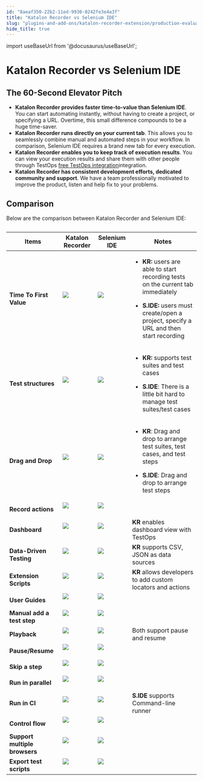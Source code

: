 ```yaml
---
id: "8aeaf350-22b2-11ed-9930-0242fe3e4a3f"
title: "Katalon Recorder vs Selenium IDE"
slug: "plugins-and-add-ons/katalon-recorder-extension/production-evaluation-center/katalon-recorder-vs-selenium-ide"
hide_title: true
---
```

import useBaseUrl from '@docusaurus/useBaseUrl';

    

# <a id="id_katalon-recorder-vs-selenium-ide" class="anchor_top_offset"/><a id="ariaid-title1" class="anchor_top_offset"/>Katalon Recorder vs Selenium IDE

    
    
  

## <a id="id_1" class="anchor_top_offset"/>The 60-Second Elevator Pitch

<ul xmlns="http://www.w3.org/1999/xhtml" className="ul"><li className="li"> <strong className="ph b">Katalon Recorder provides faster time-to-value than Selenium IDE</strong>. You can start automating instantly, without having to create a project, or specifying a URL. Overtime, this small difference compounds to be a huge time-saver.</li><li className="li"> <strong className="ph b">Katalon Recorder runs directly on your current tab</strong>. This allows you to seamlessly combine manual and automated steps in your workflow. In comparison, Selenium IDE requires a brand new tab for every execution.</li><li className="li"> <strong className="ph b">Katalon Recorder enables you to keep track of execution results</strong>. You can view your execution results and share them with other people through TestOps <a className="xref" href="/docs/plugins-and-add-ons/katalon-recorder-extension/get-your-job-done/execution-report/view-execution-reports-in-testops">free TestOps integration</a>integration.</li><li className="li"> <strong className="ph b">Katalon Recorder has consistent development efforts, dedicated community and support</strong>. We have a team professionally motivated to improve the product, listen and help fix to your problems.</li></ul> 
    

## <a id="id_2" class="anchor_top_offset"/>Comparison

    
      
<p xmlns="http://www.w3.org/1999/xhtml" className="p">Below are the comparison between Katalon Recorder and Selenium   IDE:</p> 
      
<table xmlns="http://www.w3.org/1999/xhtml" className="table anchor_top_offset" id="id_2__b1d83855-abd9-48ff-bcb1-d8ec8f053d8e"><caption /><thead className="thead">     <tr className>       <th className="entry anchor_top_offset" id="id_2__b1d83855-abd9-48ff-bcb1-d8ec8f053d8e__entry__1">         <strong className="ph b">Items</strong>       </th>       <th className="entry anchor_top_offset" id="id_2__b1d83855-abd9-48ff-bcb1-d8ec8f053d8e__entry__2">         <strong className="ph b">Katalon Recorder</strong>       </th>       <th className="entry anchor_top_offset" id="id_2__b1d83855-abd9-48ff-bcb1-d8ec8f053d8e__entry__3">         <strong className="ph b">Selenium IDE</strong>       </th>       <th className="entry anchor_top_offset" id="id_2__b1d83855-abd9-48ff-bcb1-d8ec8f053d8e__entry__4">         <strong className="ph b">Notes</strong>       </th>     </tr>   </thead><tbody className="tbody">     <tr className>       <td className="entry" headers="id_2__b1d83855-abd9-48ff-bcb1-d8ec8f053d8e__entry__1 id_2__b1d83855-abd9-48ff-bcb1-d8ec8f053d8e__entry__2 id_2__b1d83855-abd9-48ff-bcb1-d8ec8f053d8e__entry__3 id_2__b1d83855-abd9-48ff-bcb1-d8ec8f053d8e__entry__4 ">         <strong className="ph b">Time To First Value</strong>       </td>       <td className="entry" headers="id_2__b1d83855-abd9-48ff-bcb1-d8ec8f053d8e__entry__1 id_2__b1d83855-abd9-48ff-bcb1-d8ec8f053d8e__entry__2 id_2__b1d83855-abd9-48ff-bcb1-d8ec8f053d8e__entry__3 id_2__b1d83855-abd9-48ff-bcb1-d8ec8f053d8e__entry__4 ">         <img className="image" src={useBaseUrl("https://raw.githubusercontent.com/katalon-studio/docs-images/master/katalon-recorder/docs/jtbd/katalon-recorder-vs-selenium-ide/image1.png")} /><br /><br />       </td>       <td className="entry" headers="id_2__b1d83855-abd9-48ff-bcb1-d8ec8f053d8e__entry__1 id_2__b1d83855-abd9-48ff-bcb1-d8ec8f053d8e__entry__2 id_2__b1d83855-abd9-48ff-bcb1-d8ec8f053d8e__entry__3 id_2__b1d83855-abd9-48ff-bcb1-d8ec8f053d8e__entry__4 ">         <img className="image" src={useBaseUrl("https://raw.githubusercontent.com/katalon-studio/docs-images/master/katalon-recorder/docs/jtbd/katalon-recorder-vs-selenium-ide/image2.png")} /><br /><br />       </td>       <td className="entry" headers="id_2__b1d83855-abd9-48ff-bcb1-d8ec8f053d8e__entry__1 id_2__b1d83855-abd9-48ff-bcb1-d8ec8f053d8e__entry__2 id_2__b1d83855-abd9-48ff-bcb1-d8ec8f053d8e__entry__3 id_2__b1d83855-abd9-48ff-bcb1-d8ec8f053d8e__entry__4 ">         <ul className="ul">           <li className="li">             <p className="p">               <strong className="ph b">KR:</strong> users are able to start recording tests on               the current tab immediately</p>           </li>           <li className="li">             <p className="p">               <strong className="ph b">S.IDE:</strong> users must create/open a project,               specify a URL and then start recording</p>           </li>         </ul>       </td>     </tr>     <tr className>       <td className="entry" headers="id_2__b1d83855-abd9-48ff-bcb1-d8ec8f053d8e__entry__1 id_2__b1d83855-abd9-48ff-bcb1-d8ec8f053d8e__entry__2 id_2__b1d83855-abd9-48ff-bcb1-d8ec8f053d8e__entry__3 id_2__b1d83855-abd9-48ff-bcb1-d8ec8f053d8e__entry__4 ">         <strong className="ph b">Test structures</strong>       </td>       <td className="entry" headers="id_2__b1d83855-abd9-48ff-bcb1-d8ec8f053d8e__entry__1 id_2__b1d83855-abd9-48ff-bcb1-d8ec8f053d8e__entry__2 id_2__b1d83855-abd9-48ff-bcb1-d8ec8f053d8e__entry__3 id_2__b1d83855-abd9-48ff-bcb1-d8ec8f053d8e__entry__4 ">         <img className="image" src={useBaseUrl("https://raw.githubusercontent.com/katalon-studio/docs-images/master/katalon-recorder/docs/jtbd/katalon-recorder-vs-selenium-ide/image1.png")} /><br /><br />       </td>       <td className="entry" headers="id_2__b1d83855-abd9-48ff-bcb1-d8ec8f053d8e__entry__1 id_2__b1d83855-abd9-48ff-bcb1-d8ec8f053d8e__entry__2 id_2__b1d83855-abd9-48ff-bcb1-d8ec8f053d8e__entry__3 id_2__b1d83855-abd9-48ff-bcb1-d8ec8f053d8e__entry__4 ">         <img className="image" src={useBaseUrl("https://raw.githubusercontent.com/katalon-studio/docs-images/master/katalon-recorder/docs/jtbd/katalon-recorder-vs-selenium-ide/image2.png")} /><br /><br />       </td>       <td className="entry" headers="id_2__b1d83855-abd9-48ff-bcb1-d8ec8f053d8e__entry__1 id_2__b1d83855-abd9-48ff-bcb1-d8ec8f053d8e__entry__2 id_2__b1d83855-abd9-48ff-bcb1-d8ec8f053d8e__entry__3 id_2__b1d83855-abd9-48ff-bcb1-d8ec8f053d8e__entry__4 ">         <ul className="ul">           <li className="li">             <p className="p">               <strong className="ph b">KR:</strong> supports test suites and test cases</p>           </li>           <li className="li">             <p className="p">               <strong className="ph b">S.IDE</strong>: There is a little bit hard to manage               test suites/test cases</p>           </li>         </ul>       </td>     </tr>     <tr className>       <td className="entry" headers="id_2__b1d83855-abd9-48ff-bcb1-d8ec8f053d8e__entry__1 id_2__b1d83855-abd9-48ff-bcb1-d8ec8f053d8e__entry__2 id_2__b1d83855-abd9-48ff-bcb1-d8ec8f053d8e__entry__3 id_2__b1d83855-abd9-48ff-bcb1-d8ec8f053d8e__entry__4 ">         <strong className="ph b">Drag and Drop</strong>       </td>       <td className="entry" headers="id_2__b1d83855-abd9-48ff-bcb1-d8ec8f053d8e__entry__1 id_2__b1d83855-abd9-48ff-bcb1-d8ec8f053d8e__entry__2 id_2__b1d83855-abd9-48ff-bcb1-d8ec8f053d8e__entry__3 id_2__b1d83855-abd9-48ff-bcb1-d8ec8f053d8e__entry__4 ">         <img className="image" src={useBaseUrl("https://raw.githubusercontent.com/katalon-studio/docs-images/master/katalon-recorder/docs/jtbd/katalon-recorder-vs-selenium-ide/image1.png")} /><br /><br />       </td>       <td className="entry" headers="id_2__b1d83855-abd9-48ff-bcb1-d8ec8f053d8e__entry__1 id_2__b1d83855-abd9-48ff-bcb1-d8ec8f053d8e__entry__2 id_2__b1d83855-abd9-48ff-bcb1-d8ec8f053d8e__entry__3 id_2__b1d83855-abd9-48ff-bcb1-d8ec8f053d8e__entry__4 ">         <img className="image" src={useBaseUrl("https://raw.githubusercontent.com/katalon-studio/docs-images/master/katalon-recorder/docs/jtbd/katalon-recorder-vs-selenium-ide/image2.png")} /><br /><br />       </td>       <td className="entry" headers="id_2__b1d83855-abd9-48ff-bcb1-d8ec8f053d8e__entry__1 id_2__b1d83855-abd9-48ff-bcb1-d8ec8f053d8e__entry__2 id_2__b1d83855-abd9-48ff-bcb1-d8ec8f053d8e__entry__3 id_2__b1d83855-abd9-48ff-bcb1-d8ec8f053d8e__entry__4 ">         <ul className="ul">           <li className="li">             <p className="p">               <strong className="ph b">KR</strong>: Drag and drop to arrange test suites, test               cases, and test steps</p>           </li>           <li className="li">             <p className="p">               <strong className="ph b">S.IDE</strong>: Drag and drop to arrange test steps</p>           </li>         </ul>       </td>     </tr>     <tr className>       <td className="entry" headers="id_2__b1d83855-abd9-48ff-bcb1-d8ec8f053d8e__entry__1 id_2__b1d83855-abd9-48ff-bcb1-d8ec8f053d8e__entry__2 id_2__b1d83855-abd9-48ff-bcb1-d8ec8f053d8e__entry__3 id_2__b1d83855-abd9-48ff-bcb1-d8ec8f053d8e__entry__4 ">         <strong className="ph b">Record actions</strong>       </td>       <td className="entry" headers="id_2__b1d83855-abd9-48ff-bcb1-d8ec8f053d8e__entry__1 id_2__b1d83855-abd9-48ff-bcb1-d8ec8f053d8e__entry__2 id_2__b1d83855-abd9-48ff-bcb1-d8ec8f053d8e__entry__3 id_2__b1d83855-abd9-48ff-bcb1-d8ec8f053d8e__entry__4 ">         <img className="image" src={useBaseUrl("https://raw.githubusercontent.com/katalon-studio/docs-images/master/katalon-recorder/docs/jtbd/katalon-recorder-vs-selenium-ide/image1.png")} /><br /><br />       </td>       <td className="entry" headers="id_2__b1d83855-abd9-48ff-bcb1-d8ec8f053d8e__entry__1 id_2__b1d83855-abd9-48ff-bcb1-d8ec8f053d8e__entry__2 id_2__b1d83855-abd9-48ff-bcb1-d8ec8f053d8e__entry__3 id_2__b1d83855-abd9-48ff-bcb1-d8ec8f053d8e__entry__4 ">         <img className="image" src={useBaseUrl("https://raw.githubusercontent.com/katalon-studio/docs-images/master/katalon-recorder/docs/jtbd/katalon-recorder-vs-selenium-ide/image1.png")} /><br /><br />       </td>       <td className="entry" headers="id_2__b1d83855-abd9-48ff-bcb1-d8ec8f053d8e__entry__1 id_2__b1d83855-abd9-48ff-bcb1-d8ec8f053d8e__entry__2 id_2__b1d83855-abd9-48ff-bcb1-d8ec8f053d8e__entry__3 id_2__b1d83855-abd9-48ff-bcb1-d8ec8f053d8e__entry__4 ">       </td></tr>     <tr className>       <td className="entry" headers="id_2__b1d83855-abd9-48ff-bcb1-d8ec8f053d8e__entry__1 id_2__b1d83855-abd9-48ff-bcb1-d8ec8f053d8e__entry__2 id_2__b1d83855-abd9-48ff-bcb1-d8ec8f053d8e__entry__3 id_2__b1d83855-abd9-48ff-bcb1-d8ec8f053d8e__entry__4 ">         <strong className="ph b">Dashboard</strong>       </td>       <td className="entry" headers="id_2__b1d83855-abd9-48ff-bcb1-d8ec8f053d8e__entry__1 id_2__b1d83855-abd9-48ff-bcb1-d8ec8f053d8e__entry__2 id_2__b1d83855-abd9-48ff-bcb1-d8ec8f053d8e__entry__3 id_2__b1d83855-abd9-48ff-bcb1-d8ec8f053d8e__entry__4 ">         <img className="image" src={useBaseUrl("https://raw.githubusercontent.com/katalon-studio/docs-images/master/katalon-recorder/docs/jtbd/katalon-recorder-vs-selenium-ide/image1.png")} /><br /><br />       </td>       <td className="entry" headers="id_2__b1d83855-abd9-48ff-bcb1-d8ec8f053d8e__entry__1 id_2__b1d83855-abd9-48ff-bcb1-d8ec8f053d8e__entry__2 id_2__b1d83855-abd9-48ff-bcb1-d8ec8f053d8e__entry__3 id_2__b1d83855-abd9-48ff-bcb1-d8ec8f053d8e__entry__4 ">         <img className="image" src={useBaseUrl("https://raw.githubusercontent.com/katalon-studio/docs-images/master/katalon-recorder/docs/jtbd/katalon-recorder-vs-selenium-ide/image3.png")} /><br /><br />       </td>       <td className="entry" headers="id_2__b1d83855-abd9-48ff-bcb1-d8ec8f053d8e__entry__1 id_2__b1d83855-abd9-48ff-bcb1-d8ec8f053d8e__entry__2 id_2__b1d83855-abd9-48ff-bcb1-d8ec8f053d8e__entry__3 id_2__b1d83855-abd9-48ff-bcb1-d8ec8f053d8e__entry__4 ">         <strong className="ph b">KR</strong> enables dashboard view with TestOps</td>     </tr>     <tr className>       <td className="entry" headers="id_2__b1d83855-abd9-48ff-bcb1-d8ec8f053d8e__entry__1 id_2__b1d83855-abd9-48ff-bcb1-d8ec8f053d8e__entry__2 id_2__b1d83855-abd9-48ff-bcb1-d8ec8f053d8e__entry__3 id_2__b1d83855-abd9-48ff-bcb1-d8ec8f053d8e__entry__4 ">         <strong className="ph b">Data-Driven Testing</strong>       </td>       <td className="entry" headers="id_2__b1d83855-abd9-48ff-bcb1-d8ec8f053d8e__entry__1 id_2__b1d83855-abd9-48ff-bcb1-d8ec8f053d8e__entry__2 id_2__b1d83855-abd9-48ff-bcb1-d8ec8f053d8e__entry__3 id_2__b1d83855-abd9-48ff-bcb1-d8ec8f053d8e__entry__4 ">         <img className="image" src={useBaseUrl("https://raw.githubusercontent.com/katalon-studio/docs-images/master/katalon-recorder/docs/jtbd/katalon-recorder-vs-selenium-ide/image1.png")} /><br /><br />       </td>       <td className="entry" headers="id_2__b1d83855-abd9-48ff-bcb1-d8ec8f053d8e__entry__1 id_2__b1d83855-abd9-48ff-bcb1-d8ec8f053d8e__entry__2 id_2__b1d83855-abd9-48ff-bcb1-d8ec8f053d8e__entry__3 id_2__b1d83855-abd9-48ff-bcb1-d8ec8f053d8e__entry__4 ">         <img className="image" src={useBaseUrl("https://raw.githubusercontent.com/katalon-studio/docs-images/master/katalon-recorder/docs/jtbd/katalon-recorder-vs-selenium-ide/image3.png")} /><br /><br />       </td>       <td className="entry" headers="id_2__b1d83855-abd9-48ff-bcb1-d8ec8f053d8e__entry__1 id_2__b1d83855-abd9-48ff-bcb1-d8ec8f053d8e__entry__2 id_2__b1d83855-abd9-48ff-bcb1-d8ec8f053d8e__entry__3 id_2__b1d83855-abd9-48ff-bcb1-d8ec8f053d8e__entry__4 ">         <strong className="ph b">KR</strong> supports CSV, JSON as data sources</td>     </tr>     <tr className>       <td className="entry" headers="id_2__b1d83855-abd9-48ff-bcb1-d8ec8f053d8e__entry__1 id_2__b1d83855-abd9-48ff-bcb1-d8ec8f053d8e__entry__2 id_2__b1d83855-abd9-48ff-bcb1-d8ec8f053d8e__entry__3 id_2__b1d83855-abd9-48ff-bcb1-d8ec8f053d8e__entry__4 ">         <strong className="ph b">Extension Scripts</strong>       </td>       <td className="entry" headers="id_2__b1d83855-abd9-48ff-bcb1-d8ec8f053d8e__entry__1 id_2__b1d83855-abd9-48ff-bcb1-d8ec8f053d8e__entry__2 id_2__b1d83855-abd9-48ff-bcb1-d8ec8f053d8e__entry__3 id_2__b1d83855-abd9-48ff-bcb1-d8ec8f053d8e__entry__4 ">         <img className="image" src={useBaseUrl("https://raw.githubusercontent.com/katalon-studio/docs-images/master/katalon-recorder/docs/jtbd/katalon-recorder-vs-selenium-ide/image1.png")} /><br /><br />       </td>       <td className="entry" headers="id_2__b1d83855-abd9-48ff-bcb1-d8ec8f053d8e__entry__1 id_2__b1d83855-abd9-48ff-bcb1-d8ec8f053d8e__entry__2 id_2__b1d83855-abd9-48ff-bcb1-d8ec8f053d8e__entry__3 id_2__b1d83855-abd9-48ff-bcb1-d8ec8f053d8e__entry__4 ">         <img className="image" src={useBaseUrl("https://raw.githubusercontent.com/katalon-studio/docs-images/master/katalon-recorder/docs/jtbd/katalon-recorder-vs-selenium-ide/image3.png")} /><br /><br />       </td>       <td className="entry" headers="id_2__b1d83855-abd9-48ff-bcb1-d8ec8f053d8e__entry__1 id_2__b1d83855-abd9-48ff-bcb1-d8ec8f053d8e__entry__2 id_2__b1d83855-abd9-48ff-bcb1-d8ec8f053d8e__entry__3 id_2__b1d83855-abd9-48ff-bcb1-d8ec8f053d8e__entry__4 ">         <strong className="ph b">KR</strong> allows developers to add custom locators         and actions</td>     </tr>     <tr className>       <td className="entry" headers="id_2__b1d83855-abd9-48ff-bcb1-d8ec8f053d8e__entry__1 id_2__b1d83855-abd9-48ff-bcb1-d8ec8f053d8e__entry__2 id_2__b1d83855-abd9-48ff-bcb1-d8ec8f053d8e__entry__3 id_2__b1d83855-abd9-48ff-bcb1-d8ec8f053d8e__entry__4 ">         <strong className="ph b">User Guides</strong>       </td>       <td className="entry" headers="id_2__b1d83855-abd9-48ff-bcb1-d8ec8f053d8e__entry__1 id_2__b1d83855-abd9-48ff-bcb1-d8ec8f053d8e__entry__2 id_2__b1d83855-abd9-48ff-bcb1-d8ec8f053d8e__entry__3 id_2__b1d83855-abd9-48ff-bcb1-d8ec8f053d8e__entry__4 ">         <img className="image" src={useBaseUrl("https://raw.githubusercontent.com/katalon-studio/docs-images/master/katalon-recorder/docs/jtbd/katalon-recorder-vs-selenium-ide/image1.png")} /><br /><br />       </td>       <td className="entry" headers="id_2__b1d83855-abd9-48ff-bcb1-d8ec8f053d8e__entry__1 id_2__b1d83855-abd9-48ff-bcb1-d8ec8f053d8e__entry__2 id_2__b1d83855-abd9-48ff-bcb1-d8ec8f053d8e__entry__3 id_2__b1d83855-abd9-48ff-bcb1-d8ec8f053d8e__entry__4 ">         <img className="image" src={useBaseUrl("https://raw.githubusercontent.com/katalon-studio/docs-images/master/katalon-recorder/docs/jtbd/katalon-recorder-vs-selenium-ide/image1.png")} /><br /><br />       </td>       <td className="entry" headers="id_2__b1d83855-abd9-48ff-bcb1-d8ec8f053d8e__entry__1 id_2__b1d83855-abd9-48ff-bcb1-d8ec8f053d8e__entry__2 id_2__b1d83855-abd9-48ff-bcb1-d8ec8f053d8e__entry__3 id_2__b1d83855-abd9-48ff-bcb1-d8ec8f053d8e__entry__4 ">       </td></tr>     <tr className>       <td className="entry" headers="id_2__b1d83855-abd9-48ff-bcb1-d8ec8f053d8e__entry__1 id_2__b1d83855-abd9-48ff-bcb1-d8ec8f053d8e__entry__2 id_2__b1d83855-abd9-48ff-bcb1-d8ec8f053d8e__entry__3 id_2__b1d83855-abd9-48ff-bcb1-d8ec8f053d8e__entry__4 ">         <strong className="ph b">Manual add a test step</strong>       </td>       <td className="entry" headers="id_2__b1d83855-abd9-48ff-bcb1-d8ec8f053d8e__entry__1 id_2__b1d83855-abd9-48ff-bcb1-d8ec8f053d8e__entry__2 id_2__b1d83855-abd9-48ff-bcb1-d8ec8f053d8e__entry__3 id_2__b1d83855-abd9-48ff-bcb1-d8ec8f053d8e__entry__4 ">         <img className="image" src={useBaseUrl("https://raw.githubusercontent.com/katalon-studio/docs-images/master/katalon-recorder/docs/jtbd/katalon-recorder-vs-selenium-ide/image1.png")} /><br /><br />       </td>       <td className="entry" headers="id_2__b1d83855-abd9-48ff-bcb1-d8ec8f053d8e__entry__1 id_2__b1d83855-abd9-48ff-bcb1-d8ec8f053d8e__entry__2 id_2__b1d83855-abd9-48ff-bcb1-d8ec8f053d8e__entry__3 id_2__b1d83855-abd9-48ff-bcb1-d8ec8f053d8e__entry__4 ">         <img className="image" src={useBaseUrl("https://raw.githubusercontent.com/katalon-studio/docs-images/master/katalon-recorder/docs/jtbd/katalon-recorder-vs-selenium-ide/image1.png")} /><br /><br />       </td>       <td className="entry" headers="id_2__b1d83855-abd9-48ff-bcb1-d8ec8f053d8e__entry__1 id_2__b1d83855-abd9-48ff-bcb1-d8ec8f053d8e__entry__2 id_2__b1d83855-abd9-48ff-bcb1-d8ec8f053d8e__entry__3 id_2__b1d83855-abd9-48ff-bcb1-d8ec8f053d8e__entry__4 ">       </td></tr>     <tr className>       <td className="entry" headers="id_2__b1d83855-abd9-48ff-bcb1-d8ec8f053d8e__entry__1 id_2__b1d83855-abd9-48ff-bcb1-d8ec8f053d8e__entry__2 id_2__b1d83855-abd9-48ff-bcb1-d8ec8f053d8e__entry__3 id_2__b1d83855-abd9-48ff-bcb1-d8ec8f053d8e__entry__4 ">         <strong className="ph b">Playback</strong>       </td>       <td className="entry" headers="id_2__b1d83855-abd9-48ff-bcb1-d8ec8f053d8e__entry__1 id_2__b1d83855-abd9-48ff-bcb1-d8ec8f053d8e__entry__2 id_2__b1d83855-abd9-48ff-bcb1-d8ec8f053d8e__entry__3 id_2__b1d83855-abd9-48ff-bcb1-d8ec8f053d8e__entry__4 ">         <img className="image" src={useBaseUrl("https://raw.githubusercontent.com/katalon-studio/docs-images/master/katalon-recorder/docs/jtbd/katalon-recorder-vs-selenium-ide/image1.png")} /><br /><br />       </td>       <td className="entry" headers="id_2__b1d83855-abd9-48ff-bcb1-d8ec8f053d8e__entry__1 id_2__b1d83855-abd9-48ff-bcb1-d8ec8f053d8e__entry__2 id_2__b1d83855-abd9-48ff-bcb1-d8ec8f053d8e__entry__3 id_2__b1d83855-abd9-48ff-bcb1-d8ec8f053d8e__entry__4 ">         <img className="image" src={useBaseUrl("https://raw.githubusercontent.com/katalon-studio/docs-images/master/katalon-recorder/docs/jtbd/katalon-recorder-vs-selenium-ide/image1.png")} /><br /><br />       </td>       <td className="entry" headers="id_2__b1d83855-abd9-48ff-bcb1-d8ec8f053d8e__entry__1 id_2__b1d83855-abd9-48ff-bcb1-d8ec8f053d8e__entry__2 id_2__b1d83855-abd9-48ff-bcb1-d8ec8f053d8e__entry__3 id_2__b1d83855-abd9-48ff-bcb1-d8ec8f053d8e__entry__4 ">Both support pause and resume</td>     </tr>     <tr className>       <td className="entry" headers="id_2__b1d83855-abd9-48ff-bcb1-d8ec8f053d8e__entry__1 id_2__b1d83855-abd9-48ff-bcb1-d8ec8f053d8e__entry__2 id_2__b1d83855-abd9-48ff-bcb1-d8ec8f053d8e__entry__3 id_2__b1d83855-abd9-48ff-bcb1-d8ec8f053d8e__entry__4 ">         <strong className="ph b">Pause/Resume</strong>       </td>       <td className="entry" headers="id_2__b1d83855-abd9-48ff-bcb1-d8ec8f053d8e__entry__1 id_2__b1d83855-abd9-48ff-bcb1-d8ec8f053d8e__entry__2 id_2__b1d83855-abd9-48ff-bcb1-d8ec8f053d8e__entry__3 id_2__b1d83855-abd9-48ff-bcb1-d8ec8f053d8e__entry__4 ">         <img className="image" src={useBaseUrl("https://raw.githubusercontent.com/katalon-studio/docs-images/master/katalon-recorder/docs/jtbd/katalon-recorder-vs-selenium-ide/image1.png")} /><br /><br />       </td>       <td className="entry" headers="id_2__b1d83855-abd9-48ff-bcb1-d8ec8f053d8e__entry__1 id_2__b1d83855-abd9-48ff-bcb1-d8ec8f053d8e__entry__2 id_2__b1d83855-abd9-48ff-bcb1-d8ec8f053d8e__entry__3 id_2__b1d83855-abd9-48ff-bcb1-d8ec8f053d8e__entry__4 ">         <img className="image" src={useBaseUrl("https://raw.githubusercontent.com/katalon-studio/docs-images/master/katalon-recorder/docs/jtbd/katalon-recorder-vs-selenium-ide/image1.png")} /><br /><br />       </td>       <td className="entry" headers="id_2__b1d83855-abd9-48ff-bcb1-d8ec8f053d8e__entry__1 id_2__b1d83855-abd9-48ff-bcb1-d8ec8f053d8e__entry__2 id_2__b1d83855-abd9-48ff-bcb1-d8ec8f053d8e__entry__3 id_2__b1d83855-abd9-48ff-bcb1-d8ec8f053d8e__entry__4 ">       </td></tr>     <tr className>       <td className="entry" headers="id_2__b1d83855-abd9-48ff-bcb1-d8ec8f053d8e__entry__1 id_2__b1d83855-abd9-48ff-bcb1-d8ec8f053d8e__entry__2 id_2__b1d83855-abd9-48ff-bcb1-d8ec8f053d8e__entry__3 id_2__b1d83855-abd9-48ff-bcb1-d8ec8f053d8e__entry__4 ">         <strong className="ph b">Skip a step</strong>       </td>       <td className="entry" headers="id_2__b1d83855-abd9-48ff-bcb1-d8ec8f053d8e__entry__1 id_2__b1d83855-abd9-48ff-bcb1-d8ec8f053d8e__entry__2 id_2__b1d83855-abd9-48ff-bcb1-d8ec8f053d8e__entry__3 id_2__b1d83855-abd9-48ff-bcb1-d8ec8f053d8e__entry__4 ">         <img className="image" src={useBaseUrl("https://raw.githubusercontent.com/katalon-studio/docs-images/master/katalon-recorder/docs/jtbd/katalon-recorder-vs-selenium-ide/image3.png")} /><br /><br />       </td>       <td className="entry" headers="id_2__b1d83855-abd9-48ff-bcb1-d8ec8f053d8e__entry__1 id_2__b1d83855-abd9-48ff-bcb1-d8ec8f053d8e__entry__2 id_2__b1d83855-abd9-48ff-bcb1-d8ec8f053d8e__entry__3 id_2__b1d83855-abd9-48ff-bcb1-d8ec8f053d8e__entry__4 ">         <img className="image" src={useBaseUrl("https://raw.githubusercontent.com/katalon-studio/docs-images/master/katalon-recorder/docs/jtbd/katalon-recorder-vs-selenium-ide/image1.png")} /><br /><br />       </td>       <td className="entry" headers="id_2__b1d83855-abd9-48ff-bcb1-d8ec8f053d8e__entry__1 id_2__b1d83855-abd9-48ff-bcb1-d8ec8f053d8e__entry__2 id_2__b1d83855-abd9-48ff-bcb1-d8ec8f053d8e__entry__3 id_2__b1d83855-abd9-48ff-bcb1-d8ec8f053d8e__entry__4 ">       </td></tr>     <tr className>       <td className="entry" headers="id_2__b1d83855-abd9-48ff-bcb1-d8ec8f053d8e__entry__1 id_2__b1d83855-abd9-48ff-bcb1-d8ec8f053d8e__entry__2 id_2__b1d83855-abd9-48ff-bcb1-d8ec8f053d8e__entry__3 id_2__b1d83855-abd9-48ff-bcb1-d8ec8f053d8e__entry__4 ">         <strong className="ph b">Run in parallel</strong>       </td>       <td className="entry" headers="id_2__b1d83855-abd9-48ff-bcb1-d8ec8f053d8e__entry__1 id_2__b1d83855-abd9-48ff-bcb1-d8ec8f053d8e__entry__2 id_2__b1d83855-abd9-48ff-bcb1-d8ec8f053d8e__entry__3 id_2__b1d83855-abd9-48ff-bcb1-d8ec8f053d8e__entry__4 ">         <img className="image" src={useBaseUrl("https://raw.githubusercontent.com/katalon-studio/docs-images/master/katalon-recorder/docs/jtbd/katalon-recorder-vs-selenium-ide/image3.png")} /><br /><br />       </td>       <td className="entry" headers="id_2__b1d83855-abd9-48ff-bcb1-d8ec8f053d8e__entry__1 id_2__b1d83855-abd9-48ff-bcb1-d8ec8f053d8e__entry__2 id_2__b1d83855-abd9-48ff-bcb1-d8ec8f053d8e__entry__3 id_2__b1d83855-abd9-48ff-bcb1-d8ec8f053d8e__entry__4 ">         <img className="image" src={useBaseUrl("https://raw.githubusercontent.com/katalon-studio/docs-images/master/katalon-recorder/docs/jtbd/katalon-recorder-vs-selenium-ide/image1.png")} /><br /><br />       </td>       <td className="entry" headers="id_2__b1d83855-abd9-48ff-bcb1-d8ec8f053d8e__entry__1 id_2__b1d83855-abd9-48ff-bcb1-d8ec8f053d8e__entry__2 id_2__b1d83855-abd9-48ff-bcb1-d8ec8f053d8e__entry__3 id_2__b1d83855-abd9-48ff-bcb1-d8ec8f053d8e__entry__4 ">       </td></tr>     <tr className>       <td className="entry" headers="id_2__b1d83855-abd9-48ff-bcb1-d8ec8f053d8e__entry__1 id_2__b1d83855-abd9-48ff-bcb1-d8ec8f053d8e__entry__2 id_2__b1d83855-abd9-48ff-bcb1-d8ec8f053d8e__entry__3 id_2__b1d83855-abd9-48ff-bcb1-d8ec8f053d8e__entry__4 ">         <strong className="ph b">Run in CI</strong>       </td>       <td className="entry" headers="id_2__b1d83855-abd9-48ff-bcb1-d8ec8f053d8e__entry__1 id_2__b1d83855-abd9-48ff-bcb1-d8ec8f053d8e__entry__2 id_2__b1d83855-abd9-48ff-bcb1-d8ec8f053d8e__entry__3 id_2__b1d83855-abd9-48ff-bcb1-d8ec8f053d8e__entry__4 ">         <img className="image" src={useBaseUrl("https://raw.githubusercontent.com/katalon-studio/docs-images/master/katalon-recorder/docs/jtbd/katalon-recorder-vs-selenium-ide/image3.png")} /><br /><br />       </td>       <td className="entry" headers="id_2__b1d83855-abd9-48ff-bcb1-d8ec8f053d8e__entry__1 id_2__b1d83855-abd9-48ff-bcb1-d8ec8f053d8e__entry__2 id_2__b1d83855-abd9-48ff-bcb1-d8ec8f053d8e__entry__3 id_2__b1d83855-abd9-48ff-bcb1-d8ec8f053d8e__entry__4 ">         <img className="image" src={useBaseUrl("https://raw.githubusercontent.com/katalon-studio/docs-images/master/katalon-recorder/docs/jtbd/katalon-recorder-vs-selenium-ide/image1.png")} /><br /><br />       </td>       <td className="entry" headers="id_2__b1d83855-abd9-48ff-bcb1-d8ec8f053d8e__entry__1 id_2__b1d83855-abd9-48ff-bcb1-d8ec8f053d8e__entry__2 id_2__b1d83855-abd9-48ff-bcb1-d8ec8f053d8e__entry__3 id_2__b1d83855-abd9-48ff-bcb1-d8ec8f053d8e__entry__4 ">         <strong className="ph b">S.IDE</strong> supports Command-line runner</td>     </tr>     <tr className>       <td className="entry" headers="id_2__b1d83855-abd9-48ff-bcb1-d8ec8f053d8e__entry__1 id_2__b1d83855-abd9-48ff-bcb1-d8ec8f053d8e__entry__2 id_2__b1d83855-abd9-48ff-bcb1-d8ec8f053d8e__entry__3 id_2__b1d83855-abd9-48ff-bcb1-d8ec8f053d8e__entry__4 ">         <strong className="ph b">Control flow</strong>       </td>       <td className="entry" headers="id_2__b1d83855-abd9-48ff-bcb1-d8ec8f053d8e__entry__1 id_2__b1d83855-abd9-48ff-bcb1-d8ec8f053d8e__entry__2 id_2__b1d83855-abd9-48ff-bcb1-d8ec8f053d8e__entry__3 id_2__b1d83855-abd9-48ff-bcb1-d8ec8f053d8e__entry__4 ">         <img className="image" src={useBaseUrl("https://raw.githubusercontent.com/katalon-studio/docs-images/master/katalon-recorder/docs/jtbd/katalon-recorder-vs-selenium-ide/image1.png")} /><br /><br />       </td>       <td className="entry" headers="id_2__b1d83855-abd9-48ff-bcb1-d8ec8f053d8e__entry__1 id_2__b1d83855-abd9-48ff-bcb1-d8ec8f053d8e__entry__2 id_2__b1d83855-abd9-48ff-bcb1-d8ec8f053d8e__entry__3 id_2__b1d83855-abd9-48ff-bcb1-d8ec8f053d8e__entry__4 ">         <img className="image" src={useBaseUrl("https://raw.githubusercontent.com/katalon-studio/docs-images/master/katalon-recorder/docs/jtbd/katalon-recorder-vs-selenium-ide/image1.png")} /><br /><br />       </td>       <td className="entry" headers="id_2__b1d83855-abd9-48ff-bcb1-d8ec8f053d8e__entry__1 id_2__b1d83855-abd9-48ff-bcb1-d8ec8f053d8e__entry__2 id_2__b1d83855-abd9-48ff-bcb1-d8ec8f053d8e__entry__3 id_2__b1d83855-abd9-48ff-bcb1-d8ec8f053d8e__entry__4 ">       </td></tr>     <tr className>       <td className="entry" headers="id_2__b1d83855-abd9-48ff-bcb1-d8ec8f053d8e__entry__1 id_2__b1d83855-abd9-48ff-bcb1-d8ec8f053d8e__entry__2 id_2__b1d83855-abd9-48ff-bcb1-d8ec8f053d8e__entry__3 id_2__b1d83855-abd9-48ff-bcb1-d8ec8f053d8e__entry__4 ">         <strong className="ph b">Support multiple browsers</strong>       </td>       <td className="entry" headers="id_2__b1d83855-abd9-48ff-bcb1-d8ec8f053d8e__entry__1 id_2__b1d83855-abd9-48ff-bcb1-d8ec8f053d8e__entry__2 id_2__b1d83855-abd9-48ff-bcb1-d8ec8f053d8e__entry__3 id_2__b1d83855-abd9-48ff-bcb1-d8ec8f053d8e__entry__4 ">         <img className="image" src={useBaseUrl("https://raw.githubusercontent.com/katalon-studio/docs-images/master/katalon-recorder/docs/jtbd/katalon-recorder-vs-selenium-ide/image1.png")} /><br /><br />       </td>       <td className="entry" headers="id_2__b1d83855-abd9-48ff-bcb1-d8ec8f053d8e__entry__1 id_2__b1d83855-abd9-48ff-bcb1-d8ec8f053d8e__entry__2 id_2__b1d83855-abd9-48ff-bcb1-d8ec8f053d8e__entry__3 id_2__b1d83855-abd9-48ff-bcb1-d8ec8f053d8e__entry__4 ">         <img className="image" src={useBaseUrl("https://raw.githubusercontent.com/katalon-studio/docs-images/master/katalon-recorder/docs/jtbd/katalon-recorder-vs-selenium-ide/image1.png")} /><br /><br />       </td>       <td className="entry" headers="id_2__b1d83855-abd9-48ff-bcb1-d8ec8f053d8e__entry__1 id_2__b1d83855-abd9-48ff-bcb1-d8ec8f053d8e__entry__2 id_2__b1d83855-abd9-48ff-bcb1-d8ec8f053d8e__entry__3 id_2__b1d83855-abd9-48ff-bcb1-d8ec8f053d8e__entry__4 ">       </td></tr>     <tr className>       <td className="entry" headers="id_2__b1d83855-abd9-48ff-bcb1-d8ec8f053d8e__entry__1 id_2__b1d83855-abd9-48ff-bcb1-d8ec8f053d8e__entry__2 id_2__b1d83855-abd9-48ff-bcb1-d8ec8f053d8e__entry__3 id_2__b1d83855-abd9-48ff-bcb1-d8ec8f053d8e__entry__4 ">         <strong className="ph b">Export test scripts</strong>       </td>       <td className="entry" headers="id_2__b1d83855-abd9-48ff-bcb1-d8ec8f053d8e__entry__1 id_2__b1d83855-abd9-48ff-bcb1-d8ec8f053d8e__entry__2 id_2__b1d83855-abd9-48ff-bcb1-d8ec8f053d8e__entry__3 id_2__b1d83855-abd9-48ff-bcb1-d8ec8f053d8e__entry__4 ">         <img className="image" src={useBaseUrl("https://raw.githubusercontent.com/katalon-studio/docs-images/master/katalon-recorder/docs/jtbd/katalon-recorder-vs-selenium-ide/image1.png")} /><br /><br />       </td>       <td className="entry" headers="id_2__b1d83855-abd9-48ff-bcb1-d8ec8f053d8e__entry__1 id_2__b1d83855-abd9-48ff-bcb1-d8ec8f053d8e__entry__2 id_2__b1d83855-abd9-48ff-bcb1-d8ec8f053d8e__entry__3 id_2__b1d83855-abd9-48ff-bcb1-d8ec8f053d8e__entry__4 ">         <img className="image" src={useBaseUrl("https://raw.githubusercontent.com/katalon-studio/docs-images/master/katalon-recorder/docs/jtbd/katalon-recorder-vs-selenium-ide/image1.png")} /><br /><br />       </td>       <td className="entry" headers="id_2__b1d83855-abd9-48ff-bcb1-d8ec8f053d8e__entry__1 id_2__b1d83855-abd9-48ff-bcb1-d8ec8f053d8e__entry__2 id_2__b1d83855-abd9-48ff-bcb1-d8ec8f053d8e__entry__3 id_2__b1d83855-abd9-48ff-bcb1-d8ec8f053d8e__entry__4 ">       </td></tr>   </tbody></table> 
    
  
